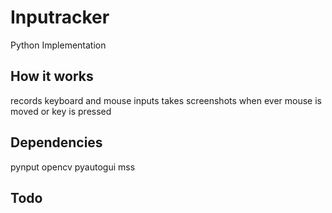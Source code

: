 # Inputracker 
Python Implementation

## How it works
records keyboard and mouse inputs
takes screenshots when ever mouse is moved or key is pressed

## Dependencies
pynput
opencv
pyautogui
mss

## Todo
